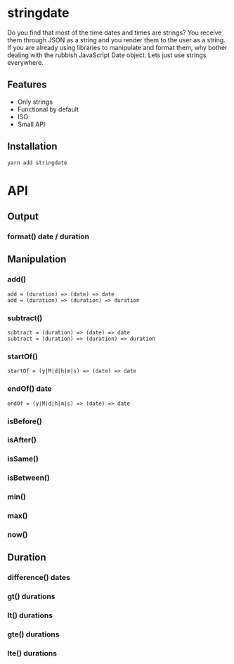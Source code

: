 # stringdate

Do you find that most of the time dates and times are strings? You receive them through JSON as a string and you render them to the user as a string. If you are already using libraries to manipulate and format them, why bother dealing with the rubbish JavaScript Date object. Lets just use strings everywhere.



## Features
- Only strings
- Functional by default
- ISO
- Small API

## Installation

```
yarn add stringdate
```

# API

## Output
### format() date / duration

## Manipulation
### add() 
```
add = (duration) => (date) => date
add = (duration) => (duration) => duration
```

### subtract()
```
subtract = (duration) => (date) => date
subtract = (duration) => (duration) => duration
```

### startOf()
```
startOf = (y|M|d|h|m|s) => (date) => date
```

### endOf() date
```
endOf = (y|M|d|h|m|s) => (date) => date
```
### isBefore() 
### isAfter()
### isSame()
### isBetween()
### min()
### max()
### now()

## Duration
### difference() dates
### gt() durations
### lt() durations
### gte() durations
### lte() durations


